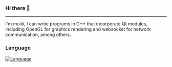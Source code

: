 ### Hi there 👋
---
I'm muiiii, I can write programs in C++ that incorporate Qt modules, including OpenGL for graphics rendering and websocket for network communication, among others.
### Language
[![Language](https://img.shields.io/badge/language-c++-red.svg)](https://en.cppreference.com/) 

<!-- 
**Hoemu/Hoemu** is a ✨ _special_ ✨ repository because its `README.md` (this file) appears on your GitHub profile.

Here are some ideas to get you started:

- 🔭 I’m currently working on Hangzhou.
- 🌱 I’m currently learning cpp.
- 📫 How to reach me: hoemuiii@outlook.com.
-->
